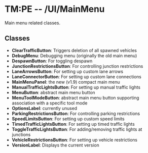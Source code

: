 # TM:PE -- /UI/MainMenu
Main menu related classes.
## Classes
- **ClearTrafficButton**: Triggers deletion of all spawned vehicles
- **DebugMenu**: Debugging menu (originally the old main menu)
- **DespawnButton**: For toggling despawn
- **JunctionRestrictionsButton**: For controlling junction restrictions
- **LaneArrowsButton**: For setting up custom lane arrows
- **LaneConnectorButton**: For setting up custom lane connections
- **MainMenuPanel**: the new (v1.9) compact main menu
- **ManualTrafficLightsButton**: For setting up manual traffic lights
- **MenuButton**: abstract main menu button
- **MenuToolModeButton**: abstract main menu button supporting association with a specific tool mode
- **OptionsLabel**: currently unused
- **ParkingRestrictionsButton**: For controlling parking restrictions
- **SpeedLimitsButton**: For setting up custom speed limits
- **TimedTrafficLightsButton**: For setting up timed traffic lights
- **ToggleTrafficLightsButton**: For adding/removing traffic lights at junctions
- **VehicleRestrictionsButton**: For setting up vehicle restrictions
- **VersionLabel**: Displays the current version
 